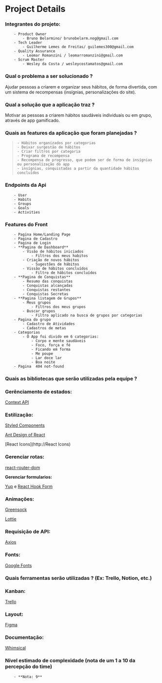 # Project Details

### Integrantes do projeto:

        - Product Owner
            - Bruno Belarmino/ brunobelarm.nog@gmail.com
        - Tech Leader
            - Guilherme Lemes de Freitas/ guilemes300@gmail.com
        - Quality Assurance
            - Leomar Romanzini / leomarromanzini@gmail.com
        - Scrum Master
            - Wesley da Costa / wesleycostamatos@gmail.com
### Qual o problema a ser solucionado ?

Ajudar pessoas a criarem e organizar seus hábitos, de forma divertida, com um sistema de recompensas (insígnias, personalizações do site).

### Qual a solução que a aplicação traz ?

Motivar as pessoas a criarem hábitos saudáveis  individuais ou em grupo, através de app gamificado.

### Quais as features da aplicação que foram planejadas ?

>     - Hábitos organizados por categorias
>     - Deixar surgestão de hábitos
>     - Criar filtros por categoria
>     - Programa de recompensa
>     - Recompensa de progresso, que podem ser de forma de insígnias ou personalização do app
>     - insígnias, conquistadas a partir da quantidade hábitos concluídos

### Endpoints da Api

        - User 
        - Habits         
        - Groups
        - Goals         
        - Activities
### Features do Front

        - Pagina Home/Landing Page
        - Pagina de Cadastro
        - Pagina de Login
        - **Pagina de Dashboard**
            - Visão de hábitos iniciados
                - Filtros dos meus habitos
            - Criação de novos hábitos
                - Sugestões de hábitos
            - Vissão de hábitos concluídos
                - Filtro de hábitos concluídos
        - **Pagina de Conquistas**
            - Resumo das conquistas
            - Conquistas alcançadas
            - Conquistas restantes
            - Conquistas Secretas
        - **Pagina listagem de Grupos**
            - Meus grupos
                - Filtros dos meus grupos
            - Buscar grupos
                - Filtro aplicado na busca de grupos por categorias
        - Pagina do grupo
            - Cadastro de Atividades
            - Cadastros de metas
        - Categorias
            - O App foi divido em 6 categorias:
                - Corpo e mente saudáveis
                - Foco, força e fé
                - Ficando em forma
                - Me poupe
                - Lar doce lar
                - Boa noite
        - Pagina  404 not-found
### Quais as bibliotecas que serão utilizadas pela equipe ?

### Gerênciamento de estados:

[Context API](https://reactjs.org/docs/context.html)

### Estilização:

[Styled Components](https://styled-components.com/)

[Ant Design of React](https://ant.design/)

[React Icons](http://React Icons)

### Gerenciar rotas:

[react-router-dom](https://reactrouter.com/web/guides/quick-start)

**Gerenciar formularios:**

[Yup](https://github.com/jquense/yup) e [React Hook Form](https://react-hook-form.com/)

### Animações:

[Greensock](https://greensock.com/)

[Lottie](https://airbnb.design/lottie/)

### Requisição de API:

[Axios](https://github.com/axios/axios)

### Fonts:

[Google Fonts](https://fonts.google.com/)

### Quais ferramentas serão utilizadas ? (Ex: Trello, Notion, etc.)

### Kanban:

[Trello](https://trello.com/invite/b/UXaaYD40/fb562eacc274b27db18454706b0b0cb2/board-scrum)

### Layout:

[Figma](https://www.figma.com/file/SgrdHKADSsuYP8S7d8MyI3/Untitled?node-id=0%3A1)

### Documentação:

[Whimsical](https://whimsical.com/project-documentation-2TALvWMTGyEREZ2qjXgzsf)

### Nível estimado de complexidade (nota de um 1 a 10 da percepção do time)

        - **Nota: 9**
